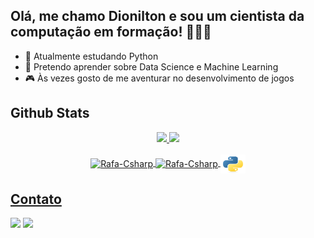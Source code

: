 ## Olá, me chamo Dionilton e sou um cientista da computação em formação! 👨🏽‍💻


- 🐍 Atualmente estudando Python
- 🎲 Pretendo aprender sobre Data Science e Machine Learning
- 🎮 Às vezes gosto de me aventurar no desenvolvimento de jogos

## Github Stats

<div align="center">
  <a href="https://github.com/Dionilton">
  <img height="165em" src="https://github-readme-stats.vercel.app/api?username=Dionilton&show_icons=true&theme=radical&include_all_commits=true&count_private=true"/>
  <img height="165em" src="https://github-readme-stats.vercel.app/api/top-langs/?username=Dionilton&layout=compact&langs_count=7&theme=radical"/>
</div>
 
  </div>
<div align="center" style="display: inline_block"><br>
  <img align="center" alt="Rafa-Csharp" height="30" width="40" src="https://cdn.jsdelivr.net/gh/devicons/devicon/icons/c/c-original.svg">
  <img align="center" alt="Rafa-Csharp" height="30" width="40" src="https://cdn.jsdelivr.net/gh/devicons/devicon/icons/java/java-original.svg">
  <img align="center" alt="Rafa-Python" height="30" width="40" src="https://raw.githubusercontent.com/devicons/devicon/master/icons/python/python-original.svg">
</div>

## Contato

<div> 
  <a href="https://www.linkedin.com/in/dionilton/" target="_blank"><img src="https://img.shields.io/badge/-LinkedIn-%230077B5?style=for-the-badge&logo=linkedin&logoColor=white" target="_blank"></a>
  <a href = "mailto:dionilton.os@gmail.com"><img src="https://img.shields.io/badge/-Gmail-%23333?style=for-the-badge&logo=gmail&logoColor=white" target="_blank"></a>
</div>
